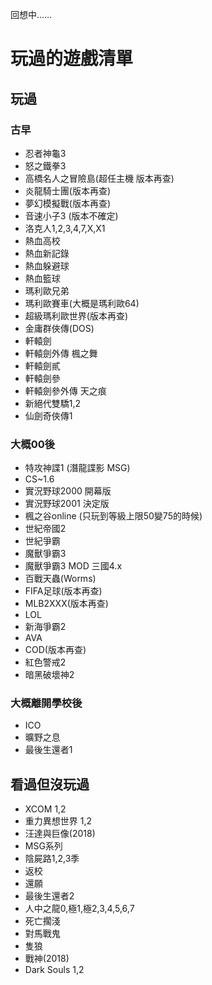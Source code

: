 回想中……

# 玩過的遊戲清單
## 玩過
### 古早
* 忍者神龜3
* 怒之鐵拳3
* 高橋名人之冒險島(超任主機 版本再查)
* 炎龍騎士團(版本再查)
* 夢幻模擬戰(版本再查)
* 音速小子3 (版本不確定)
* 洛克人1,2,3,4,7,X,X1
* 熱血高校
* 熱血新記錄
* 熱血躲避球
* 熱血籃球
* 瑪利歐兄弟
* 瑪利歐賽車(大概是瑪利歐64)
* 超級瑪利歐世界(版本再查)
* 金庸群俠傳(DOS)
* 軒轅劍
* 軒轅劍外傳 楓之舞
* 軒轅劍貳
* 軒轅劍參
* 軒轅劍參外傳 天之痕
* 新絕代雙驕1,2
* 仙劍奇俠傳1

### 大概00後
* 特攻神諜1 (潛龍諜影 MSG)
* CS~1.6
* 實況野球2000 開幕版
* 實況野球2001 決定版
* 楓之谷online (只玩到等級上限50變75的時候)
* 世紀帝國2
* 世紀爭霸
* 魔獸爭霸3
* 魔獸爭霸3 MOD 三國4.x
* 百戰天蟲(Worms)
* FIFA足球(版本再查)
* MLB2XXX(版本再查)
* LOL
* 新海爭霸2
* AVA
* COD(版本再查)
* 紅色警戒2
* 暗黑破壞神2

### 大概離開學校後
* ICO
* 曠野之息
* 最後生還者1


## 看過但沒玩過
* XCOM 1,2
* 重力異想世界 1,2
* 汪達與巨像(2018)
* MSG系列
* 陰屍路1,2,3季
* 返校
* 還願
* 最後生還者2
* 人中之龍0,極1,極2,3,4,5,6,7
* 死亡擱淺
* 對馬戰鬼
* 隻狼
* 戰神(2018)
* Dark Souls 1,2
